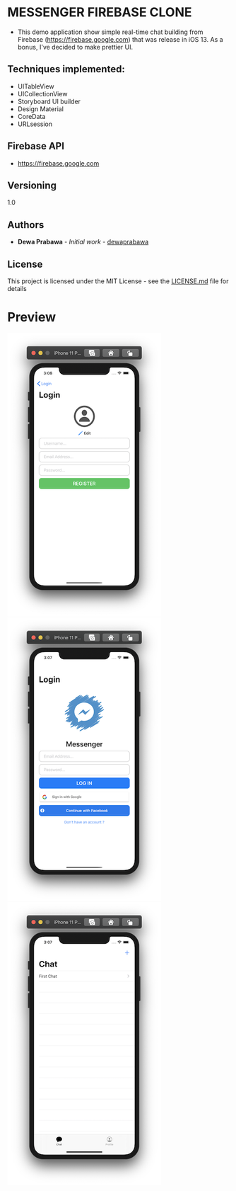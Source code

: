 
# MESSENGER FIREBASE CLONE

* This demo application show simple real-time chat building from Firebase (https://firebase.google.com) that was release in iOS 13. As a bonus, I've decided to make prettier UI.

## Techniques implemented:
* UITableView
* UICollectionView
* Storyboard UI builder
* Design Material
* CoreData
* URLsession

## Firebase API
* https://firebase.google.com

## Versioning

1.0

## Authors

* **Dewa Prabawa** - *Initial work* - [dewaprabawa](https://github.com/dewaprabawa)


## License

This project is licensed under the MIT License - see the [LICENSE.md](LICENSE.md) file for details
# Preview 

![](https://github.com/dewaprabawa/Messenger/blob/master/1.png) 
![](https://github.com/dewaprabawa/Messenger/blob/master/2.png)
![](https://github.com/dewaprabawa/Messenger/blob/master/3.png)
